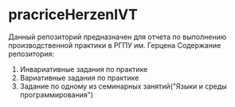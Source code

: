 # pracriceHerzenIVT
Данный репозиторий предназначен для отчета по выполнению производственной практики в РГПУ им. Герцена
Содержание репозитория:
1) Инвариативные задания по практике
2) Вариативные задания по практике
3) Задание по одному из семинарных занятий("Языки и среды программирования")

